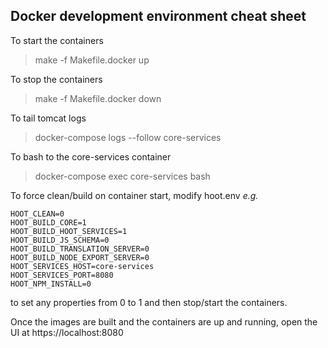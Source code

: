 ## Docker development environment cheat sheet


To start the containers
>make -f Makefile.docker up


To stop the containers
>make -f Makefile.docker down


To tail tomcat logs
>docker-compose logs --follow core-services


To bash to the core-services container
>docker-compose exec core-services bash


To force clean/build on container start, modify hoot.env _e.g._
```
HOOT_CLEAN=0
HOOT_BUILD_CORE=1
HOOT_BUILD_HOOT_SERVICES=1
HOOT_BUILD_JS_SCHEMA=0
HOOT_BUILD_TRANSLATION_SERVER=0
HOOT_BUILD_NODE_EXPORT_SERVER=0
HOOT_SERVICES_HOST=core-services
HOOT_SERVICES_PORT=8080
HOOT_NPM_INSTALL=0
```
to set any properties from 0 to 1 and then stop/start the containers.

Once the images are built and the containers are up and running, open the UI at https://localhost:8080
